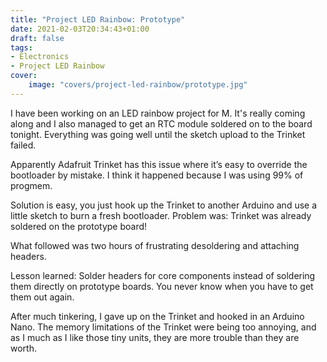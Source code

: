 ```yaml
---
title: "Project LED Rainbow: Prototype"
date: 2021-02-03T20:34:43+01:00
draft: false
tags:
- Electronics
- Project LED Rainbow
cover:
    image: "covers/project-led-rainbow/prototype.jpg"
---
```

I have been working on an LED rainbow project for M. It's really coming along and I also managed to get an RTC module soldered on to the board tonight. Everything was going well until the sketch upload to the Trinket failed.

Apparently Adafruit Trinket has this issue where it’s easy to override the bootloader by mistake. I think it happened because I was using 99% of progmem. 

Solution is easy, you just hook up the Trinket to another Arduino and use a little sketch to burn a fresh bootloader. Problem was: Trinket was already soldered on the prototype board!

What followed was two hours of frustrating desoldering and attaching headers. 

Lesson learned: Solder headers for core components instead of soldering them directly on prototype boards. You never know when you have to get them out again.

After much tinkering, I gave up on the Trinket and hooked in an Arduino Nano. The memory limitations of the Trinket were being too annoying, and as I much as I like those tiny units, they are more trouble than they are worth.
